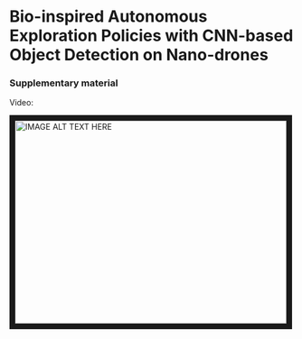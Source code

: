 # Bio-inspired Autonomous Exploration Policies with CNN-based Object Detection on Nano-drones

### Supplementary material
Video:

<a href="http://www.youtube.com/watch?feature=XXXXXXXXXXX
" target="_blank"><img src="http://img.youtube.com/vi/koJoVgY0czQ/0.jpg" 
alt="IMAGE ALT TEXT HERE" width="480" height="360" border="10" /></a>
